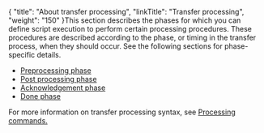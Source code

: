 {
    "title": "About transfer processing",
    "linkTitle": "Transfer processing",
    "weight": "150"
}This section describes the phases for which you can define script execution to perform certain processing procedures. These procedures are described according to the phase, or timing in the transfer process, when they should occur. See the following sections for phase-specific details.

- [Preprocessing phase](../phase_and_phasestep/preprocessing)
- [Post processing phase](../phase_and_phasestep/post_process_phase)
- [Acknowledgement phase](../phase_and_phasestep/ack_phase)
- [Done phase](../phase_and_phasestep/done_phase)

For more information on transfer processing syntax, see [Processing commands.](proc_commands)
